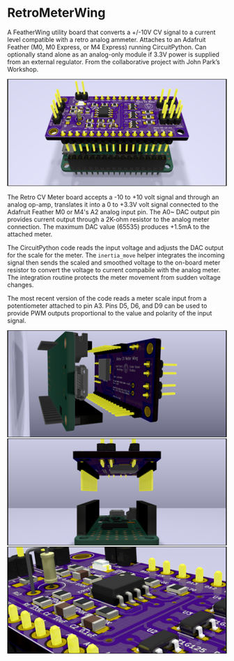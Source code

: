 # RetroMeterWing

A FeatherWing utility board that converts a +/-10V CV signal to a current level compatible with a retro analog ammeter. Attaches to an Adafruit Feather (M0, M0 Express, or M4 Express) running CircuitPython. Can optionally stand alone as an analog-only module if 3.3V power is supplied from an external regulator. From the collaborative project with John Park’s Workshop.

![Retro CV Meter Wing and M4 Express Rendering](https://github.com/CedarGroveStudios/RetroMeterWing/blob/master/retro%20meter%20v03.png)

The Retro CV Meter board accepts a -10 to +10 volt signal and through an analog op-amp, translates it into a 0 to +3.3V volt signal connected to the Adafruit Feather M0 or M4's A2 analog input pin. The A0~ DAC output pin provides current output through a 2K-ohm resistor to the analog meter connection. The maximum DAC value (65535) produces +1.5mA to the attached meter.

The CircuitPython code reads the input voltage and adjusts the DAC output for the scale for the meter. The ``inertia_move`` helper integrates the incoming signal then sends the scaled and smoothed voltage to the on-board meter resistor to convert the voltage to current compabile with the analog meter. The integration routine protects the meter movement from sudden voltage changes.

The most recent version of the code reads a meter scale input from a potentiometer attached to pin A3. Pins D5, D6, and D9 can be used to provide PWM outputs proportional to the value and polarity of the input signal.

![Retro CV Meter and M4 Express Close Rendering](https://github.com/CedarGroveStudios/RetroMeterWing/blob/master/retro%20meter%20v03%20bottom.png)
![Retro CV Meter and M4 Express Close Rendering](https://github.com/CedarGroveStudios/RetroMeterWing/blob/master/retro%20meter%20v03%20piezo.png)
![Retro CV Meter and M4 Express Close Rendering](https://github.com/CedarGroveStudios/RetroMeterWing/blob/master/retro%20meter%20v03%20close.png)
